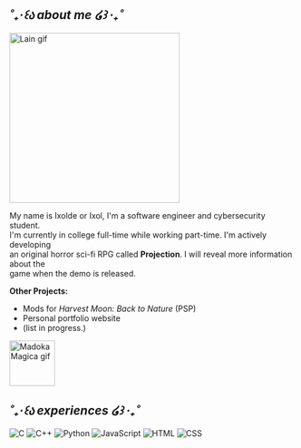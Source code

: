 ## ***˚₊‧꒰ა about me ໒꒱ ‧₊˚***

<p align="left">
  <img src="https://fauux.neocities.org/1367109547_2.gif" alt="Lain gif" width="300" />
</p>

My name is Ixolde or Ixol, I'm a software engineer and cybersecurity student.  
I'm currently in college full-time while working part-time. I'm actively developing   
an original horror sci-fi RPG called **Projection**. I will reveal more information about the  
game when the demo is released.


**Other Projects:**
- Mods for *Harvest Moon: Back to Nature* (PSP)
- Personal portfolio website
- (list in progress.)

<img src="https://i.pinimg.com/originals/9d/dd/0c/9ddd0cf77c1d495dd57e8ca2a37a7906.gif" alt="Madoka Magica gif" width="80" align="left" />
<br clear="left" />

## ***˚₊‧꒰ა experiences ໒꒱ ‧₊˚***
<div align="left">

  ![C](https://img.shields.io/badge/C-00599C?logo=c&logoColor=white)
  ![C++](https://img.shields.io/badge/C++-00599C?logo=c%2B%2B&logoColor=white)
  ![Python](https://img.shields.io/badge/Python-3776AB?logo=python&logoColor=white)
  ![JavaScript](https://img.shields.io/badge/JavaScript-F7DF1E?logo=javascript&logoColor=black)
  ![HTML](https://img.shields.io/badge/HTML5-E34F26?logo=html5&logoColor=white)
  ![CSS](https://img.shields.io/badge/CSS3-1572B6?logo=css3&logoColor=white)

</div>
